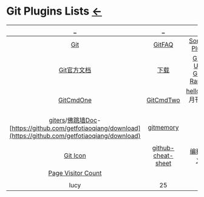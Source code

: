 # Git Plugins Lists  [←](../index.md)

| _ | _ | _ |
|:---:|:---:|:---:|
| [Git](Git.txt) | [GitFAQ](GitOne.txt) | [Some Git Plugins](SomeGit.md) |
| [Git官方文档](https://git-scm.com/book/zh/v2) | [下载](https://git-scm.com/downloads) | [Github Users Global Ranking.](https://wangchujiang.com/github-rank/index.html) |
| [GitCmdOne](https://www.jeffjade.com/2014/12/22/2014-12-22-gitmemo/) | [GitCmdTwo](https://www.cnblogs.com/mengdd/p/4153773.html) | [hellogithub](https://hellogithub.com/)月刊/[削微寒](https://www.cnblogs.com/xueweihan/archive/2004/01/13/5458657.html) |
| [giters](https://giters.com/)/[佛跳墙Doc](https://giters.com/getfotiaoqiang/download/stargazers)-[https://github.com/getfotiaoqiang/download](https://github.com/getfotiaoqiang/download) | [gitmemory](https://gitmemory.com/) | []() |
| []() | []() | []() |
| [Git Icon](https://octodex.github.com/) | [github-cheat-sheet](https://github.com/tiimgreen/github-cheat-sheet) | [编程的意义](https://ferd.ca/the-little-printf.html)/[1](https://www.cnblogs.com/xueweihan/p/5220513.html) |
| [Page Visitor Count](https://github.com/sagar-viradiya) | []() | []() |
| []() | []() | []() |
| lucy | 25 | X |


